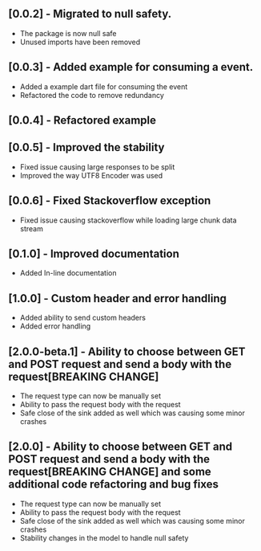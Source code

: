 ## [0.0.2] - Migrated to null safety.

* The package is now null safe
* Unused imports have been removed

## [0.0.3] - Added example for consuming a event.

* Added a example dart file for consuming the event
* Refactored the code to remove redundancy

## [0.0.4] - Refactored example

## [0.0.5] - Improved the stability

* Fixed issue causing large responses to be split
* Improved the way UTF8 Encoder was used

## [0.0.6] - Fixed Stackoverflow exception

* Fixed issue causing stackoverflow while loading large chunk data stream

## [0.1.0] - Improved documentation

* Added In-line documentation

## [1.0.0] - Custom header and error handling

* Added ability to send custom headers
* Added error handling

## [2.0.0-beta.1] - Ability to choose between GET and POST request and send a body with the request[BREAKING CHANGE]

* The request type can now be manually set
* Ability to pass the request body with the request
* Safe close of the sink added as well which was causing some minor crashes

## [2.0.0] - Ability to choose between GET and POST request and send a body with the request[BREAKING CHANGE] and some additional code refactoring and bug fixes 

* The request type can now be manually set
* Ability to pass the request body with the request
* Safe close of the sink added as well which was causing some minor crashes
* Stability changes in the model to handle null safety